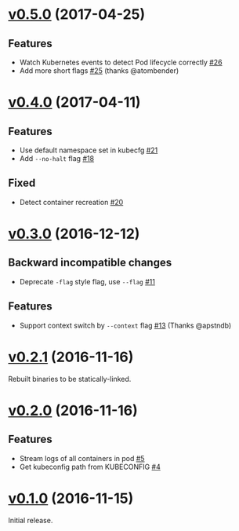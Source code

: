 # [v0.5.0](https://github.com/dtan4/k8stail/releases/tag/v0.5.0) (2017-04-25)

## Features

- Watch Kubernetes events to detect Pod lifecycle correctly [#26](https://github.com/dtan4/k8stail/pull/26)
- Add more short flags [#25](https://github.com/dtan4/k8stail/pull/25) (thanks @atombender)

# [v0.4.0](https://github.com/dtan4/k8stail/releases/tag/v0.4.0) (2017-04-11)

## Features

- Use default namespace set in kubecfg [#21](https://github.com/dtan4/k8stail/pull/21)
- Add `--no-halt` flag [#18](https://github.com/dtan4/k8stail/pull/18)

## Fixed

- Detect container recreation [#20](https://github.com/dtan4/k8stail/pull/20)

# [v0.3.0](https://github.com/dtan4/k8stail/releases/tag/v0.3.0) (2016-12-12)

## Backward incompatible changes

- Deprecate `-flag` style flag, use `--flag` [#11](https://github.com/dtan4/k8stail/pull/11)

## Features

- Support context switch by `--context` flag [#13](https://github.com/dtan4/k8stail/pull/13) (Thanks @apstndb)

# [v0.2.1](https://github.com/dtan4/k8stail/releases/tag/v0.2.1) (2016-11-16)

Rebuilt binaries to be statically-linked.

# [v0.2.0](https://github.com/dtan4/k8stail/releases/tag/v0.2.0) (2016-11-16)

## Features

- Stream logs of all containers in pod [#5](https://github.com/dtan4/k8stail/pull/5)
- Get kubeconfig path from KUBECONFIG [#4](https://github.com/dtan4/k8stail/pull/4)

# [v0.1.0](https://github.com/dtan4/k8stail/releases/tag/v0.1.0) (2016-11-15)

Initial release.
